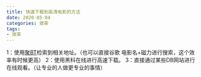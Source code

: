 ```yaml
---
title: 快速下载到高清电影的方法
date: 2020-05-04
categories: 效率
tags: 
- 效率
---
```

1：使用[聚BT](https://jubt.net/cn/index.html)检索到相关地址。（也可以直接谷歌 电影名+磁力进行搜索，这个效率有时候更高）
2：使用黑科在线进行高速下载。
3：直接通过某些DB网站进行在线观看。（让专业的人做更专业的事情）
